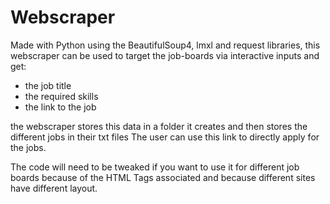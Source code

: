 # Webscraper

Made with Python using the BeautifulSoup4, lmxl and request libraries,
this webscraper can be used to target the job-boards via interactive inputs and get:
- the job title
- the required skills
- the link to the job

the webscraper stores this data in a folder it creates and then stores the different jobs in their txt files
The user can  use this link to directly apply for the jobs.

The code will need to be tweaked if you want to use it for different job boards because of the HTML Tags associated
and because different sites have different layout.
